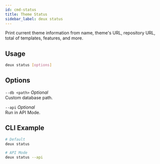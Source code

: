 ```yaml
---
id: cmd-status
title: Theme Status
sidebar_label: deux status
---
```


Print current theme information from name, theme's URL, repository URL, total of templates, features, and more.

## Usage
```bash
deux status [options]
```

## Options
`--db <path>` *Optional*  
Custom database path.

`--api` *Optional*  
Run in API Mode.

## CLI Example
```bash
# Default
deux status

# API Mode
deux status --api
```
